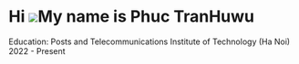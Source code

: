Hi ![](https://user-images.githubusercontent.com/18350557/176309783-0785949b-9127-417c-8b55-ab5a4333674e.gif)My name is Phuc TranHuwu
=====================================================================================================================================

Education: Posts and Telecommunications Institute of Technology (Ha Noi) 2022 - Present
